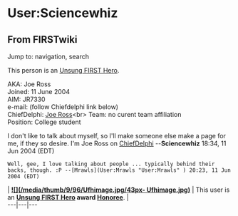 # User:Sciencewhiz

## From FIRSTwiki

Jump to: navigation, search

This person is an [Unsung FIRST Hero](Unsung_FIRST_Hero "Unsung
FIRST Hero").

AKA: Joe Ross<br>
Joined: 11 June 2004<br>
AIM: JR7330<br>
e-mail: (follow Chiefdelphi link below)<br>
ChiefDelphi: [Joe Ross](http://www.chiefdelphi.com/forums/member.php?u=94 "http://www.chiefdelphi.com/forums/member.php?u=94")<br>
Team: no curent team affiliation<br>
Position: College student

I don't like to talk about myself, so I'll make someone else make a page for me, if they so desire. I'm Joe Ross on [ChiefDelphi](ChiefDelphi "ChiefDelphi") --**Sciencewhiz** 18:34, 11 Jun 2004 (EDT)

```
Well, gee, I love talking about people ... typically behind their backs, though. :P --[Mrawls](User:Mrawls "User:Mrawls" ) 20:23, 11 Jun 2004 (EDT) 
```

| **[![](/media/thumb/9/96/Ufhimage.jpg/43px-
Ufhimage.jpg)](Image:Ufhimage.jpg)** | This user is an **[Unsung FIRST Hero](Unsung_FIRST_Hero "Unsung FIRST Hero") award [Honoree](Category:Unsung_FIRST_Heroes "Category:Unsung FIRST
Heroes")**. |<br>
---|---|---
